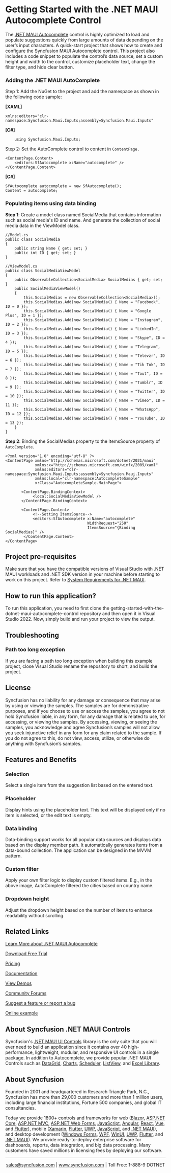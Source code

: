 # Getting Started with the .NET MAUI Autocomplete Control

The [.NET MAUI Autocomplete](https://www.syncfusion.com/maui-controls/maui-autocomplete?utm_source=github&utm_medium=listing&utm_campaign=maui-autocomplete-github-samples) control is highly optimized to load and populate suggestions quickly from large amounts of data depending on the user’s input characters. A quick-start project that shows how to create and configure the Syncfusion MAUI Autocomplete control. This project also includes a code snippet to populate the control’s data source, set a custom height and width to the control, customize placeholder text, change the filter type, and hide clear button.

### Adding the .NET MAUI AutoComplete
Step 1: Add the NuGet to the project and add the namespace as shown in the following code sample:

**[XAML]**
```
xmlns:editors="clr-namespace:Syncfusion.Maui.Inputs;assembly=Syncfusion.Maui.Inputs"
```
**[C#]**
```
    using Syncfusion.Maui.Inputs;
```

Step 2: Set the AutoComplete control to content in `ContentPage.`
```
<ContentPage.Content>    
    <editors:SfAutocomplete x:Name="autocomplete" />
</ContentPage.Content>
```
**[C#]**
``` 
SfAutocomplete autocomplete = new SfAutocomplete(); 
Content = autocomplete;
```

### Populating items using data binding

**Step 1**: Create a model class named SocialMedia that contains information such as social media's ID and name. And generate the collection of social media data in the ViewModel class.

```
//Model.cs
public class SocialMedia
{
    public string Name { get; set; }
    public int ID { get; set; }
}

//ViewModel.cs
public class SocialMediaViewModel
{
    public ObservableCollection<SocialMedia> SocialMedias { get; set; }
    public SocialMediaViewModel()
    {
        this.SocialMedias = new ObservableCollection<SocialMedia>();
        this.SocialMedias.Add(new SocialMedia() { Name = "Facebook", ID = 0 });
        this.SocialMedias.Add(new SocialMedia() { Name = "Google Plus", ID = 1 });
        this.SocialMedias.Add(new SocialMedia() { Name = "Instagram", ID = 2 });
        this.SocialMedias.Add(new SocialMedia() { Name = "LinkedIn", ID = 3 });
        this.SocialMedias.Add(new SocialMedia() { Name = "Skype", ID = 4 });
        this.SocialMedias.Add(new SocialMedia() { Name = "Telegram", ID = 5 });
        this.SocialMedias.Add(new SocialMedia() { Name = "Televzr", ID = 6 });
        this.SocialMedias.Add(new SocialMedia() { Name = "Tik Tok", ID = 7 });
        this.SocialMedias.Add(new SocialMedia() { Name = "Tout", ID = 8 });
        this.SocialMedias.Add(new SocialMedia() { Name = "Tumblr", ID = 9 });
        this.SocialMedias.Add(new SocialMedia() { Name = "Twitter", ID = 10 });
        this.SocialMedias.Add(new SocialMedia() { Name = "Vimeo", ID = 11 });
        this.SocialMedias.Add(new SocialMedia() { Name = "WhatsApp", ID = 12 });
        this.SocialMedias.Add(new SocialMedia() { Name = "YouTube", ID = 13 });
    }
}
```

**Step 2**: Binding the SocialMedias property to the ItemsSource property of `AutoComplete`.

```
<?xml version="1.0" encoding="utf-8" ?>
<ContentPage xmlns="http://schemas.microsoft.com/dotnet/2021/maui"
             xmlns:x="http://schemas.microsoft.com/winfx/2009/xaml"
             xmlns:editors="clr-namespace:Syncfusion.Maui.Inputs;assembly=Syncfusion.Maui.Inputs"
             xmlns:local="clr-namespace:AutocompleteSample"             
             x:Class="AutocompleteSample.MainPage">

       <ContentPage.BindingContext>
            <local:SocialMediaViewModel />
       </ContentPage.BindingContext>

       <ContentPage.Content>
            <!--Setting ItemsSource-->
            <editors:SfAutocomplete x:Name="autocomplete" 
                                    WidthRequest="250"
                                    ItemsSource="{Binding SocialMedias}" />
        </ContentPage.Content>
</ContentPage>
```

## Project pre-requisites

Make sure that you have the compatible versions of Visual Studio with .NET MAUI workloads and .NET SDK version in your machine before starting to work on this project. Refer to [System Requirements for .NET MAUI](https://help.syncfusion.com/maui/system-requirements).

## How to run this application?

To run this application, you need to first clone the getting-started-with-the-dotnet-maui-autocomplete-control repository and then open it in Visual Studio 2022. Now, simply build and run your project to view the output.

## <a name="troubleshooting"></a>Troubleshooting ##
### Path too long exception
If you are facing a path too long exception when building this example project, close Visual Studio rename the repository to short, and build the project.

## License

Syncfusion has no liability for any damage or consequence that may arise by using or viewing the samples. The samples are for demonstrative purposes, and if you choose to use or access the samples, you agree to not hold Syncfusion liable, in any form, for any damage that is related to use, for accessing, or viewing the samples. By accessing, viewing, or seeing the samples, you acknowledge and agree Syncfusion’s samples will not allow you seek injunctive relief in any form for any claim related to the sample. If you do not agree to this, do not view, access, utilize, or otherwise do anything with Syncfusion’s samples.

## Features and Benefits

### Selection

Select a single item from the suggestion list based on the entered text.

### Placeholder

Display hints using the placeholder text. This text will be displayed only if no item is selected, or the edit text is empty.

### Data binding

Data-binding support works for all popular data sources and displays data based on the display member path. It automatically generates items from a data-bound collection. The application can be designed in the MVVM pattern.

### Custom filter

Apply your own filter logic to display custom filtered items. E.g., in the above image, AutoComplete filtered the cities based on country name.

### Dropdown height

Adjust the dropdown height based on the number of items to enhance readability without scrolling.

## Related Links

[Learn More about .NET MAUI Autocomplete](https://www.syncfusion.com/maui-controls/maui-autocomplete?utm_source=github&utm_medium=listing&utm_campaign=maui-autocomplete-github-samples)

[Download Free Trial](https://www.syncfusion.com/downloads/maui?utm_source=github&utm_medium=listing&utm_campaign=maui-autocomplete-github-samples)

[Pricing](https://www.syncfusion.com/sales/teamlicense?utm_source=github&utm_medium=listing&utm_campaign=maui-autocomplete-github-samples)

[Documentation](https://help.syncfusion.com/maui/autocomplete/getting-started?utm_source=github&utm_medium=listing&utm_campaign=maui-autocomplete-github-samples)

[View Demos](https://github.com/SyncfusionExamples/getting-started-with-the-dotnet-maui-autocomplete-control?utm_source=github&utm_medium=listing&utm_campaign=maui-autocomplete-github-samples)

[Community Forums](https://www.syncfusion.com/forums/maui?utm_source=github&utm_medium=listing&utm_campaign=maui-autocomplete-github-samples)

[Suggest a feature or report a bug](https://www.syncfusion.com/feedback/maui?utm_source=github&utm_medium=listing&utm_campaign=maui-autocomplete-github-samples)

[Online example](https://github.com/SyncfusionExamples/maui-autocomplete-samples?utm_source=github&utm_medium=listing&utm_campaign=maui-autocomplete-github-samples)

## About Syncfusion .NET MAUI Controls
Syncfusion's [.NET MAUI UI Controls](https://www.syncfusion.com/maui-controls?utm_source=github&utm_medium=listing&utm_campaign=maui-autocomplete-github-samples) library is the only suite that you will ever need to build an application since it contains over 40 high-performance, lightweight, modular, and responsive UI controls in a single package. In addition to Autocomplete, we provide popular .NET MAUI Controls such as [DataGrid](https://www.syncfusion.com/maui-controls/maui-datagrid?utm_source=github&utm_medium=listing&utm_campaign=maui-autocomplete-github-samples), [Charts](https://www.syncfusion.com/maui-controls/maui-cartesian-charts?utm_source=github&utm_medium=listing&utm_campaign=maui-autocomplete-github-samples), [Scheduler](https://www.syncfusion.com/maui-controls/maui-scheduler?utm_source=github&utm_medium=listing&utm_campaign=maui-autocomplete-github-samples), [ListView](https://www.syncfusion.com/maui-controls/maui-listview?utm_source=github&utm_medium=listing&utm_campaign=maui-autocomplete-github-samples), and [Excel Library](https://www.syncfusion.com/document-processing/excel-framework/maui?utm_source=github&utm_medium=listing&utm_campaign=maui-autocomplete-github-samples).

## About Syncfusion
Founded in 2001 and headquartered in Research Triangle Park, N.C., Syncfusion has more than 29,000 customers and more than 1 million users, including large financial institutions, Fortune 500 companies, and global IT consultancies.
 
Today we provide 1800+ controls and frameworks for web ([Blazor](https://www.syncfusion.com/blazor-components?utm_medium=listing&utm_source=github&utm_campaign=maui-autocomplete-github-samples), [ASP.NET Core](https://www.syncfusion.com/aspnet-core-ui-controls?utm_medium=listing&utm_source=github&utm_campaign=maui-autocomplete-github-samples), [ASP.NET MVC](https://www.syncfusion.com/aspnet-mvc-ui-controls?utm_medium=listing&utm_source=github&utm_campaign=maui-autocomplete-github-samples), [ASP.NET Web Forms](https://www.syncfusion.com/jquery/aspnet-webforms-ui-controls?utm_medium=listing&utm_source=github&utm_campaign=maui-autocomplete-github-samples), [JavaScript](https://www.syncfusion.com/javascript-ui-controls?utm_medium=listing&utm_source=github&utm_campaign=maui-autocomplete-github-samples), [Angular](https://www.syncfusion.com/angular-components?utm_medium=listing&utm_source=github&utm_campaign=maui-autocomplete-github-samples), [React](https://www.syncfusion.com/react-components?utm_medium=listing&utm_source=github&utm_campaign=maui-autocomplete-github-samples), [Vue](https://www.syncfusion.com/vue-components?utm_medium=listing&utm_source=github&utm_campaign=maui-autocomplete-github-samples), and [Flutter](https://www.syncfusion.com/flutter-widgets?utm_medium=listing&utm_source=github&utm_campaign=maui-autocomplete-github-samples)), mobile ([Xamarin](https://www.syncfusion.com/xamarin-ui-controls?utm_medium=listing&utm_source=github&utm_campaign=maui-autocomplete-github-samples), [Flutter](https://www.syncfusion.com/flutter-widgets?utm_medium=listing&utm_source=github&utm_campaign=maui-autocomplete-github-samples), [UWP](https://www.syncfusion.com/uwp-ui-controls?utm_medium=listing&utm_source=github&utm_campaign=maui-autocomplete-github-samples), [JavaScript](https://www.syncfusion.com/javascript-ui-controls?utm_medium=listing&utm_source=github&utm_campaign=maui-autocomplete-github-samples), and [.NET MAUI](https://www.syncfusion.com/maui-controls?utm_source=github&utm_medium=listing&utm_campaign=maui-autocomplete-github-samples)), and desktop development ([Windows Forms](https://www.syncfusion.com/winforms-ui-controls?utm_medium=listing&utm_source=github&utm_campaign=maui-autocomplete-github-samples), [WPF](https://www.syncfusion.com/wpf-controls?utm_medium=listing&utm_source=github&utm_campaign=maui-autocomplete-github-samples), [WinUI](https://www.syncfusion.com/winui-controls?utm_medium=listing&utm_source=github&utm_campaign=maui-autocomplete-github-samples), [UWP](https://www.syncfusion.com/uwp-ui-controls?utm_medium=listing&utm_source=github&utm_campaign=maui-autocomplete-github-samples), [Flutter](https://www.syncfusion.com/flutter-widgets?utm_medium=listing&utm_source=github&utm_campaign=maui-autocomplete-github-samples), and [.NET MAUI](https://www.syncfusion.com/maui-controls?utm_source=github&utm_medium=listing&utm_campaign=maui-autocomplete-github-samples)). We provide ready-to-deploy enterprise software for dashboards, reports, data integration, and big data processing. Many customers have saved millions in licensing fees by deploying our software.

<hr style="height:0.3px;border:none;color:lightgrey;background-color:lightgrey;" />

<p align="center">
<a href="mailto:sales@syncfusion.com?Subject=Syncfusion .NET MAUI Autocomplete - GitHub" target="_top">sales@syncfusion.com</a> | <a href="https://www.syncfusion.com?utm_source=github&utm_medium=listing&utm_campaign=maui-autocomplete-github-samples">www.syncfusion.com</a> | Toll Free: 1-888-9 DOTNET <br>
</p>